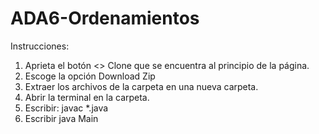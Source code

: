 # ADA6-Ordenamientos
Instrucciones:
1. Aprieta el botón <> Clone que se encuentra al principio de la página.
2. Escoge la opción Download Zip
3. Extraer los archivos de la carpeta en una nueva carpeta.
4. Abrir la terminal en la carpeta.
5. Escribir: javac *.java
6. Escribir java Main
